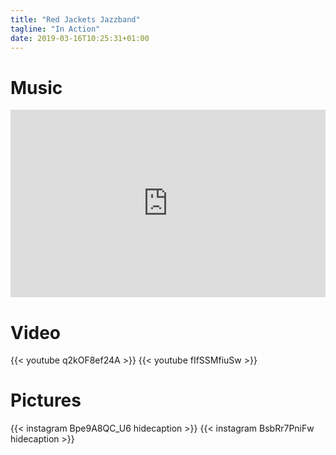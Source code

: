 ```yaml
---
title: "Red Jackets Jazzband"
tagline: "In Action"
date: 2019-03-16T10:25:31+01:00
---
```


# Music
<iframe width="100%" height="300" scrolling="no" frameborder="no" allow="autoplay" src="https://w.soundcloud.com/player/?url=https%3A//api.soundcloud.com/playlists/4099638&color=%23ff5500&auto_play=false&hide_related=false&show_comments=true&show_user=true&show_reposts=false&show_teaser=true&visual=true"></iframe>

# Video
{{< youtube q2kOF8ef24A >}}
{{< youtube fIfSSMfiuSw >}}

# Pictures
{{< instagram Bpe9A8QC_U6 hidecaption >}}
{{< instagram BsbRr7PniFw hidecaption >}}

